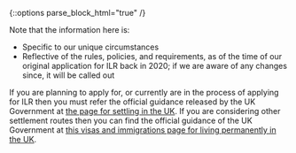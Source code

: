 {::options parse_block_html="true" /}
<div class='{{ include.class }}'>
Note that the information here is:

* Specific to our unique circumstances
* Reflective of the rules, policies, and requirements, as of the time of our original application for ILR back in 2020; if we are aware of any changes since, it will be called out

If you are planning to apply for, or currently are in the process of applying for ILR then you must refer the official guidance released by the UK Government at [the page for settling in the UK](https://www.gov.uk/settle-in-the-uk). If you are considering other settlement routes then you can find the official guidance of the UK Government at [this visas and immigrations page for living permanently in the UK](https://www.gov.uk/browse/visas-immigration/settle-in-the-uk).
</div>